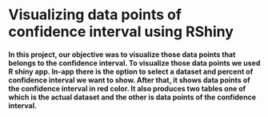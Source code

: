 # Visualizing data points of confidence interval using RShiny
#### In this project, our objective was to visualize those data points that belongs to the confidence interval. To visualize those data points we used R shiny app. In-app there is the option to select a dataset and percent of confidence interval we want to show. After that, it shows data points of the confidence interval in red color. It also produces two tables one of which is the actual dataset and the other is data points of the confidence interval. 
